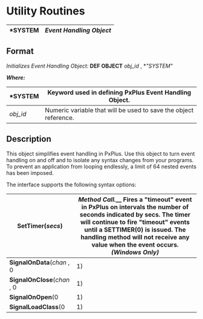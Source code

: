 # Utility Routines 

***SYSTEM** |  **_Event Handling Object_**  
---|---  
  
## Format

_Initializes Event Handling Object:_ **DEF OBJECT**  _obj_id_ , **"*SYSTEM"**

**_Where:_**

***SYSTEM** |  Keyword used in defining PxPlus Event Handling Object.  
---|---  
_obj_id_ |  Numeric variable that will be used to save the object reference.  
  
## Description

This object simplifies event handling in PxPlus. Use this object to turn event handling on and off and to isolate any syntax changes from your programs. To prevent an application from looping endlessly, a limit of 64 nested events has been imposed.

The interface supports the following syntax options:

**SetTimer**(_secs_) |  **_Method Call.___** Fires a "timeout" event in PxPlus on intervals the number of seconds indicated by secs. The timer will continue to fire "timeout" events until a **SETTIMER(0)** is issued. The handling method will not receive any value when the event occurs. **_(Windows Only)_**  
---|---  
**SignalOnData**(_chan_ , 0 | 1) |  **_Method Call.___** Fires a "data available" event on the channel number given. A **1** indicates that the function is enabled; a **0** indicates that it is not. The channel number (_chan_) must refer to only certain kinds of files: console, TCP, serial connection, pipes and I/O redirection. The handling method will receive the channel number when the event occurs.  
**SignalOnClose**(_chan_ , 0 | 1) |  **_Method Call.___** Fires a "file close" event for the channel number given. A **1** indicates that the function is enabled; a **0** indicates that it is not. The handling method will receive the channel number.  
**SignalOnOpen**(0 | 1) |  **_Method Call.___** Fires a "file close" event for the channel number given. A **1** indicates that the function is enabled; a **0** indicates that it is not. The handling method will receive the channel number.  
**SignalLoadClass**(0 | 1) |  **_Method Call.___** Fires a "LoadClass" event whenever a class definition needs to be loaded into the system either through a **NEW** or **[LIKE](../../directives/like.md)** directive. The handling method will be passed the name of the class required. Once the event is serviced, the system will re-check to see if the desired class is now present; if not (or no event service provided), the standard load of a ".pvc" file will occur.
